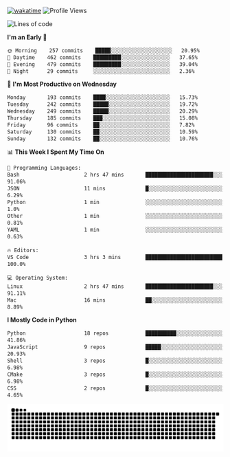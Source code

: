 [![wakatime](https://wakatime.com/badge/user/b920b284-3cde-4cd4-b72e-f7f22d050b16.svg)](https://wakatime.com/@b920b284-3cde-4cd4-b72e-f7f22d050b16)
![Profile Views](http://img.shields.io/badge/Profile%20Views-4586-blue)
<!--START_SECTION:waka-->
![Lines of code](https://img.shields.io/badge/From%20Hello%20World%20I%27ve%20Written--774%20Thousand%20lines%20of%20code-blue)

**I'm an Early 🐤** 

```text
🌞 Morning    257 commits    █████░░░░░░░░░░░░░░░░░░░░   20.95% 
🌆 Daytime    462 commits    █████████░░░░░░░░░░░░░░░░   37.65% 
🌃 Evening    479 commits    █████████░░░░░░░░░░░░░░░░   39.04% 
🌙 Night      29 commits     ░░░░░░░░░░░░░░░░░░░░░░░░░   2.36%

```
📅 **I'm Most Productive on Wednesday** 

```text
Monday       193 commits    ████░░░░░░░░░░░░░░░░░░░░░   15.73% 
Tuesday      242 commits    █████░░░░░░░░░░░░░░░░░░░░   19.72% 
Wednesday    249 commits    █████░░░░░░░░░░░░░░░░░░░░   20.29% 
Thursday     185 commits    ███░░░░░░░░░░░░░░░░░░░░░░   15.08% 
Friday       96 commits     ██░░░░░░░░░░░░░░░░░░░░░░░   7.82% 
Saturday     130 commits    ██░░░░░░░░░░░░░░░░░░░░░░░   10.59% 
Sunday       132 commits    ██░░░░░░░░░░░░░░░░░░░░░░░   10.76%

```


📊 **This Week I Spent My Time On** 

```text
💬 Programming Languages: 
Bash                     2 hrs 47 mins       ██████████████████████░░░   91.06% 
JSON                     11 mins             █░░░░░░░░░░░░░░░░░░░░░░░░   6.29% 
Python                   1 min               ░░░░░░░░░░░░░░░░░░░░░░░░░   1.0% 
Other                    1 min               ░░░░░░░░░░░░░░░░░░░░░░░░░   0.81% 
YAML                     1 min               ░░░░░░░░░░░░░░░░░░░░░░░░░   0.63%

🔥 Editors: 
VS Code                  3 hrs 3 mins        █████████████████████████   100.0%

💻 Operating System: 
Linux                    2 hrs 47 mins       ██████████████████████░░░   91.11% 
Mac                      16 mins             ██░░░░░░░░░░░░░░░░░░░░░░░   8.89%

```

**I Mostly Code in Python** 

```text
Python                   18 repos            ██████████░░░░░░░░░░░░░░░   41.86% 
JavaScript               9 repos             █████░░░░░░░░░░░░░░░░░░░░   20.93% 
Shell                    3 repos             █░░░░░░░░░░░░░░░░░░░░░░░░   6.98% 
CMake                    3 repos             █░░░░░░░░░░░░░░░░░░░░░░░░   6.98% 
CSS                      2 repos             █░░░░░░░░░░░░░░░░░░░░░░░░   4.65%

```



<!--END_SECTION:waka-->
![Snake animation](https://raw.githubusercontent.com/timmypidashev/timmypidashev/main/commits.svg)

